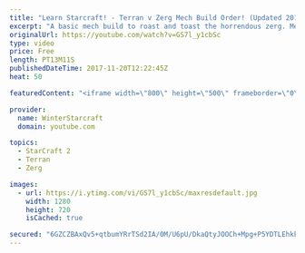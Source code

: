 ```yaml
---
title: "Learn Starcraft! - Terran v Zerg Mech Build Order! (Updated 2018)"
excerpt: "A basic mech build to roast and toast the horrendous zerg. Meant for lower level players looking for some direction! -- Watch live at https://www.twitch.tv/wintergaming"
originalUrl: https://youtube.com/watch?v=GS7l_y1cbSc
type: video
price: Free
length: PT13M11S
publishedDateTime: 2017-11-20T12:22:45Z
heat: 50

featuredContent: "<iframe width=\"800\" height=\"500\" frameborder=\"0\" src=\"https://www.youtube.com/embed/GS7l_y1cbSc\" allow=\"accelerometer; autoplay; encrypted-media; gyroscope; picture-in-picture\" allowfullscreen></iframe>"

provider:
  name: WinterStarcraft
  domain: youtube.com

topics:
  - StarCraft 2
  - Terran
  - Zerg

images:
  - url: https://i.ytimg.com/vi/GS7l_y1cbSc/maxresdefault.jpg
    width: 1280
    height: 720
    isCached: true

secured: "6GZCZBAxQv5+qtbumYRrTSd2IA/0M/U6pU/DkaQtyJOOCh+Mpg+P5YDTLEhkkMwgINpeccKgbeLBBJ9ZEn1ehHySYSfdFx8fqpSfVPszxLOcoAM3gC7JnGFJijT22SheHF27hdRl/Pn1Yz3vANSHBlQ1pArGpNSAuVkkA87n3xgCqx5+HCJvNGIVh5JX1mZ1Kvt6k3UafvQfeHUpXzHIy8MH0/KvDAx/EGPfLaKd5sdkSLNpk0g/vWo5BKSuktqCCkJdoFDdz1E76pnaFJ5afIwDTbw4+iVvQdYVXZ2IXdKCnnmxLA6rbox+raXbdF0ASa7+/lz0xpOf9ZlxlMg3LLx+9b5L4US8IqVPtPZOmd07Ib5A8SrxwF9hFKLf9WKNWRUp8zDqjs55xdIKu6f22lT5QCHkKrVB7Jg2KHRo1Uw=;Wmr511LScaaR1m2QPa8WLg=="
---
```


